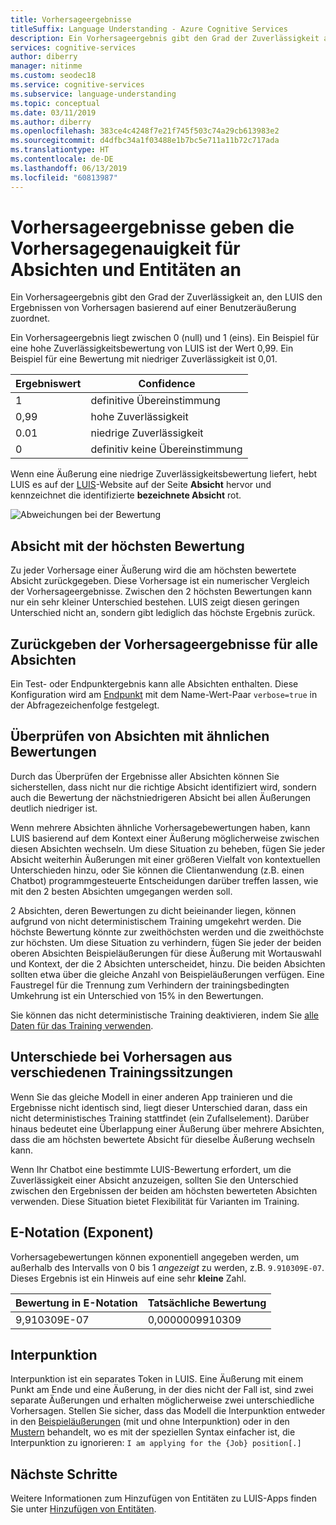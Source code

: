 ```yaml
---
title: Vorhersageergebnisse
titleSuffix: Language Understanding - Azure Cognitive Services
description: Ein Vorhersageergebnis gibt den Grad der Zuverlässigkeit an, den der LUIS-API-Dienst den Ergebnissen von Vorhersagen basierend auf einer Benutzeräußerung zuordnet.
services: cognitive-services
author: diberry
manager: nitinme
ms.custom: seodec18
ms.service: cognitive-services
ms.subservice: language-understanding
ms.topic: conceptual
ms.date: 03/11/2019
ms.author: diberry
ms.openlocfilehash: 383ce4c4248f7e21f745f503c74a29cb613983e2
ms.sourcegitcommit: d4dfbc34a1f03488e1b7bc5e711a11b72c717ada
ms.translationtype: HT
ms.contentlocale: de-DE
ms.lasthandoff: 06/13/2019
ms.locfileid: "60813987"
---
```

# <a name="prediction-scores-indicate-prediction-accuracy-for-intent-and-entities"></a>Vorhersageergebnisse geben die Vorhersagegenauigkeit für Absichten und Entitäten an

Ein Vorhersageergebnis gibt den Grad der Zuverlässigkeit an, den LUIS den Ergebnissen von Vorhersagen basierend auf einer Benutzeräußerung zuordnet.

Ein Vorhersageergebnis liegt zwischen 0 (null) und 1 (eins). Ein Beispiel für eine hohe Zuverlässigkeitsbewertung von LUIS ist der Wert 0,99. Ein Beispiel für eine Bewertung mit niedriger Zuverlässigkeit ist 0,01. 

|Ergebniswert|Confidence|
|--|--|
|1|definitive Übereinstimmung|
|0,99|hohe Zuverlässigkeit|
|0.01|niedrige Zuverlässigkeit|
|0|definitiv keine Übereinstimmung|

Wenn eine Äußerung eine niedrige Zuverlässigkeitsbewertung liefert, hebt LUIS es auf der [LUIS](luis-reference-regions.md)-Website auf der Seite **Absicht** hervor und kennzeichnet die identifizierte **bezeichnete Absicht** rot.

![Abweichungen bei der Bewertung](./media/luis-concept-score/score-discrepancy.png)

## <a name="top-scoring-intent"></a>Absicht mit der höchsten Bewertung

Zu jeder Vorhersage einer Äußerung wird die am höchsten bewertete Absicht zurückgegeben. Diese Vorhersage ist ein numerischer Vergleich der Vorhersageergebnisse. Zwischen den 2 höchsten Bewertungen kann nur ein sehr kleiner Unterschied bestehen. LUIS zeigt diesen geringen Unterschied nicht an, sondern gibt lediglich das höchste Ergebnis zurück.  

## <a name="return-prediction-score-for-all-intents"></a>Zurückgeben der Vorhersageergebnisse für alle Absichten

Ein Test- oder Endpunktergebnis kann alle Absichten enthalten. Diese Konfiguration wird am [Endpunkt](https://aka.ms/v1-endpoint-api-docs) mit dem Name-Wert-Paar `verbose=true` in der Abfragezeichenfolge festgelegt.

## <a name="review-intents-with-similar-scores"></a>Überprüfen von Absichten mit ähnlichen Bewertungen

Durch das Überprüfen der Ergebnisse aller Absichten können Sie sicherstellen, dass nicht nur die richtige Absicht identifiziert wird, sondern auch die Bewertung der nächstniedrigeren Absicht bei allen Äußerungen deutlich niedriger ist.

Wenn mehrere Absichten ähnliche Vorhersagebewertungen haben, kann LUIS basierend auf dem Kontext einer Äußerung möglicherweise zwischen diesen Absichten wechseln. Um diese Situation zu beheben, fügen Sie jeder Absicht weiterhin Äußerungen mit einer größeren Vielfalt von kontextuellen Unterschieden hinzu, oder Sie können die Clientanwendung (z.B. einen Chatbot) programmgesteuerte Entscheidungen darüber treffen lassen, wie mit den 2 besten Absichten umgegangen werden soll.

2 Absichten, deren Bewertungen zu dicht beieinander liegen, können aufgrund von nicht deterministischem Training umgekehrt werden. Die höchste Bewertung könnte zur zweithöchsten werden und die zweithöchste zur höchsten. Um diese Situation zu verhindern, fügen Sie jeder der beiden oberen Absichten Beispieläußerungen für diese Äußerung mit Wortauswahl und Kontext, der die 2 Absichten unterscheidet, hinzu. Die beiden Absichten sollten etwa über die gleiche Anzahl von Beispieläußerungen verfügen. Eine Faustregel für die Trennung zum Verhindern der trainingsbedingten Umkehrung ist ein Unterschied von 15% in den Bewertungen.

Sie können das nicht deterministische Training deaktivieren, indem Sie [alle Daten für das Training verwenden](luis-how-to-train.md#train-with-all-data).

## <a name="differences-with-predictions-between-different-training-sessions"></a>Unterschiede bei Vorhersagen aus verschiedenen Trainingssitzungen

Wenn Sie das gleiche Modell in einer anderen App trainieren und die Ergebnisse nicht identisch sind, liegt dieser Unterschied daran, dass ein nicht deterministisches Training stattfindet (ein Zufallselement). Darüber hinaus bedeutet eine Überlappung einer Äußerung über mehrere Absichten, dass die am höchsten bewertete Absicht für dieselbe Äußerung wechseln kann.

Wenn Ihr Chatbot eine bestimmte LUIS-Bewertung erfordert, um die Zuverlässigkeit einer Absicht anzuzeigen, sollten Sie den Unterschied zwischen den Ergebnissen der beiden am höchsten bewerteten Absichten verwenden. Diese Situation bietet Flexibilität für Varianten im Training.

## <a name="e-exponent-notation"></a>E-Notation (Exponent)

Vorhersagebewertungen können exponentiell angegeben werden, um außerhalb des Intervalls von 0 bis 1 *angezeigt* zu werden, z.B. `9.910309E-07`. Dieses Ergebnis ist ein Hinweis auf eine sehr **kleine** Zahl.

|Bewertung in E-Notation |Tatsächliche Bewertung|
|--|--|
|9,910309E-07|0,0000009910309|

## <a name="punctuation"></a>Interpunktion

Interpunktion ist ein separates Token in LUIS. Eine Äußerung mit einem Punkt am Ende und eine Äußerung, in der dies nicht der Fall ist, sind zwei separate Äußerungen und erhalten möglicherweise zwei unterschiedliche Vorhersagen. Stellen Sie sicher, dass das Modell die Interpunktion entweder in den [Beispieläußerungen](luis-concept-utterance.md) (mit und ohne Interpunktion) oder in den [Mustern](luis-concept-patterns.md) behandelt, wo es mit der speziellen Syntax einfacher ist, die Interpunktion zu ignorieren: `I am applying for the {Job} position[.]`

## <a name="next-steps"></a>Nächste Schritte

Weitere Informationen zum Hinzufügen von Entitäten zu LUIS-Apps finden Sie unter [Hinzufügen von Entitäten](luis-how-to-add-entities.md).
